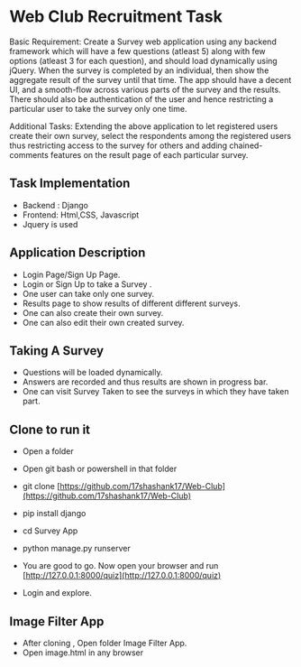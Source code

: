 #  Web Club Recruitment Task


Basic Requirement: Create a Survey web application using any backend framework which will have a few questions (atleast 5) along with few options (atleast 3 for each question), and should load dynamically using jQuery. When the survey is completed by an individual, then show the aggregate result of the survey until that time. The app should have a decent UI, and a smooth-flow across various parts of the survey and the results. There should also be authentication of the user and hence restricting a particular user to take the survey only one time.

Additional Tasks: Extending the above application to let registered users create their own survey, select the respondents among the registered users thus restricting access to the survey for others and adding chained-comments features on the result page of each particular survey.


## Task Implementation

- Backend : Django
- Frontend: Html,CSS, Javascript
- Jquery is used

##  Application Description

- Login Page/Sign Up Page.
- Login or Sign Up to take a Survey .
- One user can take only one survey.
- Results page to show results of different different surveys.
- One can also create their own survey.
- One can also edit their own created survey.

## Taking A Survey
- Questions will be loaded dynamically.
- Answers are recorded and thus results are shown in progress bar.
- One can visit Survey Taken to see the surveys in which they have taken part.

## Clone to run it

- Open a folder
- Open git bash or powershell in that folder
- git clone [https://github.com/17shashank17/Web-Club](https://github.com/17shashank17/Web-Club)
- pip install django
- cd Survey App
- python manage.py runserver

- You are good to go. Now open your browser and run
[http://127.0.0.1:8000/quiz](http://127.0.0.1:8000/quiz)
- Login and explore.

 ## Image Filter App
 
 -  After cloning , Open folder Image Filter App.
 -  Open image.html in any browser
